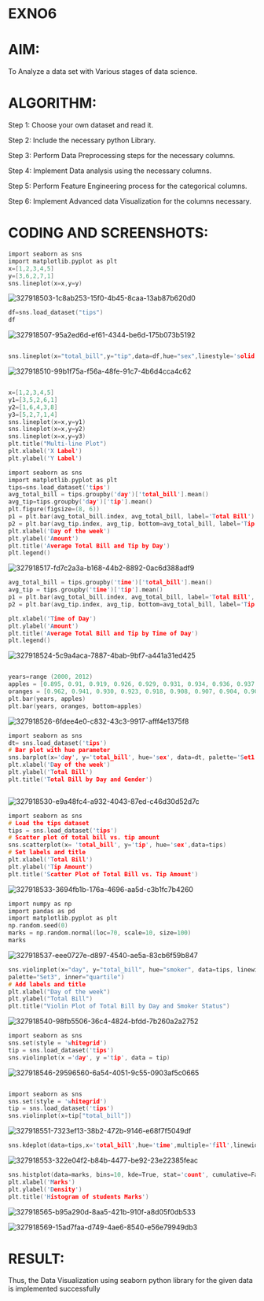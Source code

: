 # EXNO6
# AIM:

To Analyze a data set with Various stages of data science.

# ALGORITHM:

Step 1: Choose your own dataset and read it.

Step 2: Include the necessary python Library.

Step 3: Perform Data Preprocessing steps for the necessary columns.

Step 4: Implement Data analysis using the necessary columns.

Step 5: Perform Feature Engineering process for the categorical columns.

Step 6: Implement Advanced data Visualization for the columns necessary.


# CODING AND SCREENSHOTS:

```c
import seaborn as sns
import matplotlib.pyplot as plt
x=[1,2,3,4,5]
y=[3,6,2,7,1]
sns.lineplot(x=x,y=y)

```

![327918503-1c8ab253-15f0-4b45-8caa-13ab87b620d0](https://github.com/user-attachments/assets/e7456437-95d8-46ae-9435-cd8e8197cc12)

```c
df=sns.load_dataset("tips")
df

```

![327918507-95a2ed6d-ef61-4344-be6d-175b073b5192](https://github.com/user-attachments/assets/ae50975e-8911-4378-b013-521ac17fa8e5)

```c

sns.lineplot(x="total_bill",y="tip",data=df,hue="sex",linestyle='solid',legend="auto")

```


![327918510-99b1f75a-f56a-48fe-91c7-4b6d4cca4c62](https://github.com/user-attachments/assets/fcf5fc92-2e4a-4a6c-9571-5335a75426b8)

```c

x=[1,2,3,4,5]
y1=[3,5,2,6,1]
y2=[1,6,4,3,8]
y3=[5,2,7,1,4]
sns.lineplot(x=x,y=y1)
sns.lineplot(x=x,y=y2)
sns.lineplot(x=x,y=y3)
plt.title("Multi-line Plot")
plt.xlabel('X Label')
plt.ylabel('Y Label')

```

```c
import seaborn as sns
import matplotlib.pyplot as plt
tips=sns.load_dataset('tips')
avg_total_bill = tips.groupby('day')['total_bill'].mean()
avg_tip=tips.groupby('day')['tip'].mean()
plt.figure(figsize=(8, 6))
p1 = plt.bar(avg_total_bill.index, avg_total_bill, label='Total Bill')
p2 = plt.bar(avg_tip.index, avg_tip, bottom=avg_total_bill, label='Tip')
plt.xlabel('Day of the week')
plt.ylabel('Amount')
plt.title('Average Total Bill and Tip by Day')
plt.legend()


```

![327918517-fd7c2a3a-b168-44b2-8892-0ac6d388adf9](https://github.com/user-attachments/assets/f40e1946-e75c-4756-85f4-b25bdf19381a)

```c
avg_total_bill = tips.groupby('time')['total_bill'].mean()
avg_tip = tips.groupby('time')['tip'].mean()
p1 = plt.bar(avg_total_bill.index, avg_total_bill, label='Total Bill', width=0.4)
p2 = plt.bar(avg_tip.index, avg_tip, bottom=avg_total_bill, label='Tip', width=0.4)

plt.xlabel('Time of Day')
plt.ylabel('Amount')
plt.title('Average Total Bill and Tip by Time of Day')
plt.legend()

```

![327918524-5c9a4aca-7887-4bab-9bf7-a441a31ed425](https://github.com/user-attachments/assets/d875b361-25e3-432b-85cc-ba3d2a004589)

```c

years=range (2000, 2012)
apples = [0.895, 0.91, 0.919, 0.926, 0.929, 0.931, 0.934, 0.936, 0.937, 0.9375, 0.9372, 0.939]
oranges = [0.962, 0.941, 0.930, 0.923, 0.918, 0.908, 0.907, 0.904, 0.901, 0.898, 0.9, 0.896, ]
plt.bar(years, apples)
plt.bar(years, oranges, bottom=apples)


```

![327918526-6fdee4e0-c832-43c3-9917-afff4e1375f8](https://github.com/user-attachments/assets/d9d245ba-9c58-4c4a-85c0-0ab4f62238c9)

```c
import seaborn as sns
dt= sns.load_dataset('tips')
# Bar plot with hue parameter
sns.barplot(x='day', y='total_bill', hue='sex', data=dt, palette='Set1')
plt.xlabel('Day of the week')
plt.ylabel('Total Bill')
plt.title('Total Bill by Day and Gender')



```
![327918530-e9a48fc4-a932-4043-87ed-c46d30d52d7c](https://github.com/user-attachments/assets/cbfd1d42-6b55-44e0-9fef-608a0321ac0d)

```c
import seaborn as sns
# Load the tips dataset
tips = sns.load_dataset('tips')
# Scatter plot of total bill vs. tip amount
sns.scatterplot(x= 'total_bill', y='tip', hue='sex',data=tips)
# Set labels and title
plt.xlabel('Total Bill')
plt.ylabel('Tip Amount')
plt.title('Scatter Plot of Total Bill vs. Tip Amount')
```

![327918533-3694fb1b-176a-4696-aa5d-c3b1fc7b4260](https://github.com/user-attachments/assets/8213a7a7-e894-41ad-bab7-d0c1c576efb0)

```c
import numpy as np
import pandas as pd
import matplotlib.pyplot as plt
np.random.seed(0)
marks = np.random.normal(loc=70, scale=10, size=100)
marks

```

![327918537-eee0727e-d897-4540-ae5a-83cb6f59b847](https://github.com/user-attachments/assets/0cd1dd2d-d549-45aa-953b-24aeef3049d5)

```c
sns.violinplot(x="day", y="total_bill", hue="smoker", data=tips, linewidth=2, width=0.6,
palette="Set3", inner="quartile")
# Add labels and title
plt.xlabel("Day of the week")
plt.ylabel("Total Bill")
plt.title("Violin Plot of Total Bill by Day and Smoker Status")

```

![327918540-98fb5506-36c4-4824-bfdd-7b260a2a2752](https://github.com/user-attachments/assets/fd8389a0-7d28-4156-a86f-5b0ae59b4424)

```c
import seaborn as sns
sns.set(style = 'whitegrid')
tip = sns.load_dataset('tips')
sns.violinplot(x ='day', y ='tip', data = tip)

```

![327918546-29596560-6a54-4051-9c55-0903af5c0665](https://github.com/user-attachments/assets/cfe97de2-becc-4d84-a87d-390d0c8fdfa2)


```c

import seaborn as sns
sns.set(style = 'whitegrid')
tip = sns.load_dataset('tips')
sns.violinplot(x=tip["total_bill"])

```

![327918551-7323ef13-38b2-472b-9146-e68f7f5049df](https://github.com/user-attachments/assets/043e093a-85cf-4fbb-98cb-1caa4c5ab2a2)

```c
sns.kdeplot(data=tips,x='total_bill',hue='time',multiple='fill',linewidth=3,palette='Set2',alpha=0.8)


```

![327918553-322e04f2-b84b-4477-be92-23e22385feac](https://github.com/user-attachments/assets/2ad486c6-a831-4df9-a58c-170ebcbef6fa)

```c
sns.histplot(data=marks, bins=10, kde=True, stat='count', cumulative=False, multiple='stack', element='bars', palette='Set1', shrink=0.7)
plt.xlabel('Marks')
plt.ylabel('Density')
plt.title('Histogram of students Marks')

```

![327918565-b95a290d-8aa5-421b-910f-a8d05f0db533](https://github.com/user-attachments/assets/fd6af9c3-9e92-4364-9a1c-87fcc2abb91a)



![327918569-15ad7faa-d749-4ae6-8540-e56e79949db3](https://github.com/user-attachments/assets/55cdd424-3368-4ddf-a1d1-4c1889d8fd87)








# RESULT:
Thus, the Data Visualization using seaborn python library for the given data is implemented successfully



